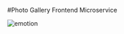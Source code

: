 #Photo Gallery Frontend Microservice

![emotion](https://github.com/mqasim41/photo_gallery/assets/114048264/b941c087-875d-4706-87ff-6e31c82ef3cb)
